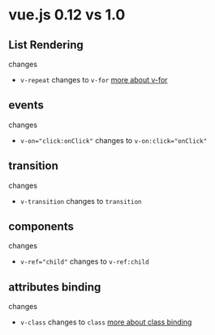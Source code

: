 # vue.js 0.12 vs 1.0

## List Rendering
changes
+ `v-repeat` changes to `v-for` [more about v-for](http://vuejs.org/guide/list.html)

## events
changes
+ `v-on="click:onClick"` changes to `v-on:click="onClick"`

## transition
changes
+ `v-transition` changes to `transition`

## components
changes
+ `v-ref="child"` changes to `v-ref:child`

## attributes binding
changes
+ `v-class` changes to `class` [more about class binding](http://vuejs.org/guide/class-and-style.html)

